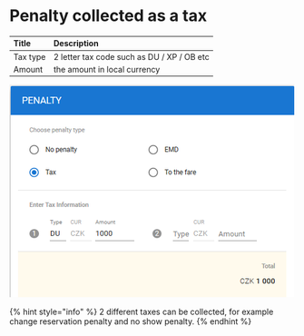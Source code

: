 # Penalty collected as a tax

| Title | Description |
| :--- | :--- |
| Tax type | 2 letter tax code such as DU / XP / OB etc |
| Amount | the amount in local currency |

![](../../../.gitbook/assets/image%20%2892%29.png)

{% hint style="info" %}
2 different taxes can be collected, for example change reservation penalty and no show penalty.
{% endhint %}

